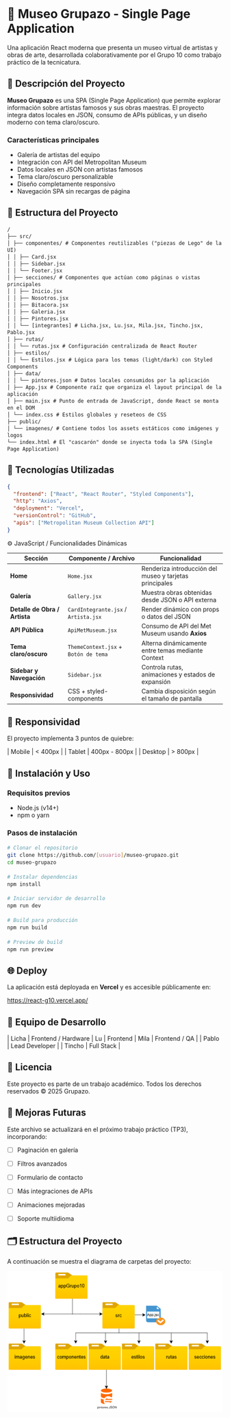 # 🎨 Museo Grupazo - Single Page Application

Una aplicación React moderna que presenta un museo virtual de artistas y obras de arte, desarrollada colaborativamente por el Grupo 10 como trabajo práctico de la tecnicatura.

## 🎯 Descripción del Proyecto

**Museo Grupazo** es una SPA (Single Page Application) que permite explorar información sobre artistas famosos y sus obras maestras. El proyecto integra datos locales en JSON, consumo de APIs públicas, y un diseño moderno con tema claro/oscuro.

### Características principales

- Galería de artistas del equipo
- Integración con API del Metropolitan Museum
- Datos locales en JSON con artistas famosos
- Tema claro/oscuro personalizable
- Diseño completamente responsivo
- Navegación SPA sin recargas de página

## 📁 Estructura del Proyecto

```
/
├── src/
│ ├── componentes/ # Componentes reutilizables ("piezas de Lego" de la UI)
│ │ ├── Card.jsx
│ │ ├── Sidebar.jsx
│ │ └── Footer.jsx
│ ├── secciones/ # Componentes que actúan como páginas o vistas principales
│ │ ├── Inicio.jsx
│ │ ├── Nosotros.jsx
│ │ ├── Bitacora.jsx
│ │ ├── Galeria.jsx
│ │ ├── Pintores.jsx
│ │ └── [integrantes] # Licha.jsx, Lu.jsx, Mila.jsx, Tincho.jsx, Pablo.jsx
│ ├── rutas/
│ │ └── rutas.jsx # Configuración centralizada de React Router
│ ├── estilos/
│ │ └── Estilos.jsx # Lógica para los temas (light/dark) con Styled Components
│ ├── data/
│ │ └── pintores.json # Datos locales consumidos por la aplicación
│ ├── App.jsx # Componente raíz que organiza el layout principal de la aplicación
│ ├── main.jsx # Punto de entrada de JavaScript, donde React se monta en el DOM
│ └── index.css # Estilos globales y reseteos de CSS
├── public/
│ └── imagenes/ # Contiene todos los assets estáticos como imágenes y logos
└── index.html # El "cascarón" donde se inyecta toda la SPA (Single Page Application)
```

## 🚀 Tecnologías Utilizadas

```json
{
  "frontend": ["React", "React Router", "Styled Components"],
  "http": "Axios",
  "deployment": "Vercel",
  "versionControl": "GitHub",
  "apis": ["Metropolitan Museum Collection API"]
}
```

⚙️ JavaScript / Funcionalidades Dinámicas

| Sección                       | Componente / Archivo                 | Funcionalidad                                           |
| ----------------------------- | ------------------------------------ | ------------------------------------------------------- |
| **Home**                      | `Home.jsx`                           | Renderiza introducción del museo y tarjetas principales |
| **Galería**                   | `Gallery.jsx`                        | Muestra obras obtenidas desde JSON o API externa        |
| **Detalle de Obra / Artista** | `CardIntegrante.jsx` / `Artista.jsx` | Render dinámico con props o datos del JSON              |
| **API Pública**               | `ApiMetMuseum.jsx`                   | Consumo de API del Met Museum usando **Axios**          |
| **Tema claro/oscuro**         | `ThemeContext.jsx` + `Botón de tema` | Alterna dinámicamente entre temas mediante Context      |
| **Sidebar y Navegación**      | `Sidebar.jsx`                        | Controla rutas, animaciones y estados de expansión      |
| **Responsividad**             | CSS + styled-components              | Cambia disposición según el tamaño de pantalla          |

## 📱 Responsividad

El proyecto implementa 3 puntos de quiebre:

| Mobile | < 400px |
| Tablet | 400px - 800px |
| Desktop | > 800px |

## 🔧 Instalación y Uso

### Requisitos previos

- Node.js (v14+)
- npm o yarn

### Pasos de instalación

```bash
# Clonar el repositorio
git clone https://github.com/[usuario]/museo-grupazo.git
cd museo-grupazo

# Instalar dependencias
npm install

# Iniciar servidor de desarrollo
npm run dev

# Build para producción
npm run build

# Preview de build
npm run preview
```

## 🌐 Deploy

La aplicación está deployada en **Vercel** y es accesible públicamente en:

https://react-g10.vercel.app/

## 🤝 Equipo de Desarrollo

| Licha | Frontend / Hardware
| Lu | Frontend
| Mila | Frontend / QA |
| Pablo | Lead Developer |
| Tincho | Full Stack |

## 📝 Licencia

Este proyecto es parte de un trabajo académico. Todos los derechos reservados © 2025 Grupazo.

## 🚀 Mejoras Futuras

Este archivo se actualizará en el próximo trabajo práctico (TP3), incorporando:

- [ ] Paginación en galería
- [ ] Filtros avanzados
- [ ] Formulario de contacto
- [ ] Más integraciones de APIs
- [ ] Animaciones mejoradas
- [ ] Soporte multiidioma


## 🗂️ Estructura del Proyecto

A continuación se muestra el diagrama de carpetas del proyecto:

![Diagrama de carpetas](./DiagramaCarpetas.png)
